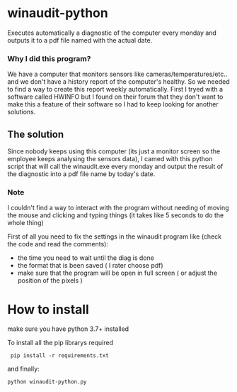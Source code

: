 # winaudit-python

Executes automatically a diagnostic of the computer every monday and outputs it to a pdf file named with the actual date.

### Why I did this program?

We have a computer that monitors sensors like cameras/temperatures/etc.. and we don't have a history report of the computer's healthy.
So we needed to find a way to create this report weekly automatically. First I tryed with a software called HWINFO but I found on their forum that they don't want to make this a feature of their software so I had to keep looking for another solutions.

## The solution

Since nobody keeps using this computer (its just a monitor screen so the employee keeps analysing the sensors data), I camed with this python script that will call the winaudit.exe every monday and output the result of the diagnostic into a pdf file name by today's date.

### Note

I couldn't find a way to interact with the program without needing of moving the mouse and clicking and typing things (it takes like 5 seconds to do the whole thing) 

First of all you need to fix the settings in the winaudit program like (check the code and read the comments):
- the time you need to wait until the diag is done
- the format that is been saved ( I rater choose pdf)
- make sure that the program will be open in full screen ( or adjust the position of the pixels )


# How to install

make sure you have python 3.7+ installed 

To install all the pip librarys required
```
 pip install -r requirements.txt
```

and finally:

```
python winaudit-python.py
```
